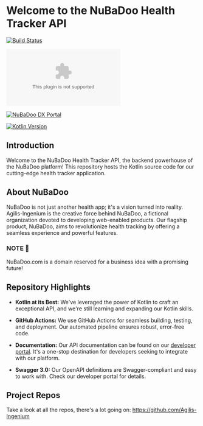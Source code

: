 # Welcome to the NuBaDoo Health Tracker API

[![Build Status](https://img.shields.io/github/workflow/status/Agilis-Ingenium/api.nubadoo.com/Build%20and%20Deploy?style=flat-square)](https://github.com/Agilis-Ingenium/api.nubadoo.com/actions)

[![Coverage](https://img.shields.io/coveralls/github/Agilis-Ingenium/api.nubadoo.com?style=flat-square)]([https://coveralls.io/github/Agilis-Ingenium/api.nubadoo.com](https://developer.nubadoo.com/coverage/index.html))

[![NuBaDoo DX Portal](https://img.shields.io/badge/docs-NuBaDoo%20API-blue?style=flat-square)](http://developer.nubadoo.com)

[![Kotlin Version](https://img.shields.io/badge/kotlin-1.6.0-orange.svg?style=flat-square)](https://kotlinlang.org/)

## Introduction

Welcome to the NuBaDoo Health Tracker API, the backend powerhouse of the NuBaDoo platform! This repository hosts the Kotlin source code for our cutting-edge health tracker application. 

## About NuBaDoo

NuBaDoo is not just another health app; it's a vision turned into reality. Agilis-Ingenium is the creative force behind NuBaDoo, a fictional organization devoted to developing web-enabled products. Our flagship product, NuBaDoo, aims to revolutionize health tracking by offering a seamless experience and powerful features.

### NOTE 📓

NuBaDoo.com is a domain reserved for a business idea with a promising future!

## Repository Highlights

- **Kotlin at its Best:** We've leveraged the power of Kotlin to craft an exceptional API, and we're still learning and expanding our Kotlin skills.

- **GitHub Actions:** We use GitHub Actions for seamless building, testing, and deployment. Our automated pipeline ensures robust, error-free code.

- **Documentation:** Our API documentation can be found on our [developer portal](http://developer.nubadoo.com). It's a one-stop destination for developers seeking to integrate with our platform.

- **Swagger 3.0:** Our OpenAPI definitions are Swagger-compliant and easy to work with. Check our developer portal for details.

## Project Repos

Take a look at all the repos, there's a lot going on: https://github.com/Agilis-Ingenium

